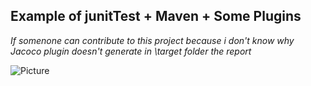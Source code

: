 ## Example of junitTest + Maven + Some Plugins 

*If somenone can contribute to this project because i don't know why* 
*Jacoco plugin doesn't generate in \target  folder the report* 

![Picture](https://github.com/lalik77/OpenClassRooms---JUnitUingTDD/blob/master/maven.png )
